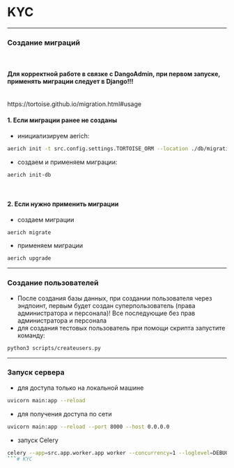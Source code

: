 # KYC
<hr>
<h3>Создание миграций</h3>
</br>
<h4><b>Для корректной работе в связке с DangoAdmin, при первом запуске, применять миграции следует в Django!!!</b></h4>
</br>
https://tortoise.github.io/migration.html#usage
<h4>1. Если миграции ранее не созданы</h4>

- инициализируем aerich:

```bash
aerich init -t src.config.settings.TORTOISE_ORM --location ./db/migrations
```

- создаем и применяем миграции:

```bash
aerich init-db
```

</br>
<h4>2. Если нужно применить миграции</h4>

- создаем миграции

```bash
aerich migrate
```

- применяем миграции

```bash
aerich upgrade
```

<hr>
<h3>Создание пользователей</h3>

- После создания базы данных, при создании пользователя через эндпоинт, 
первым будет создан суперпользователь (права администратора и персонала)! 
Все последующие без прав администратора и персонала
- для создания тестовых пользователь при помощи скрипта запустите команду:

```bash
python3 scripts/createusers.py
```

<hr>
<h3>Запуск сервера</h3>

- для доступа только на локальной машине

```bash
uvicorn main:app --reload
```

- для получения доступа по сети

```bash
uvicorn main:app --reload --port 8000 --host 0.0.0.0
```

- запуск Celery

```bash
celery --app=src.app.worker.app worker --concurrency=1 --loglevel=DEBUG
```# KYC
